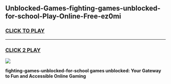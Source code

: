 
## Unblocked-Games-fighting-games-unblocked-for-school-Play-Online-Free-ez0mi
<h3>
<a href="https://premium76.site?title=fighting-games-unblocked-for-school&ref=26A">CLICK TO PLAY</a></h3>
<hr>

<h3>
<a href="https://premium76.site?title=fighting-games-unblocked-for-school&ref=26A">CLICK 2 PLAY</a>
  
</h3>

<a href="https://premium76.site?title=fighting-games-unblocked-for-school&ref=26A"><img src="https://clearcache.store/games.png"></a>


**fighting-games-unblocked-for-school games unblocked: Your Gateway to Fun and Accessible Online Gaming**
